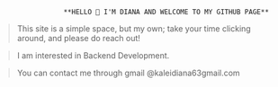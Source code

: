                      **HELLO 👋 I'M DIANA AND WELCOME TO MY GITHUB PAGE**

> This site is a simple space, but my own; take your time clicking around, and please do reach out!

> I am interested in Backend Development.

> You can contact me through gmail @kaleidiana63gmail.com
